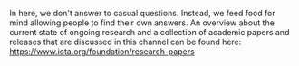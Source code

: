 In here, we don't answer to casual questions. Instead, we feed food for mind allowing people to find their own answers.
An overview about the current state of ongoing research and a collection of academic papers and releases that are discussed in this channel can be found here:
https://www.iota.org/foundation/research-papers
